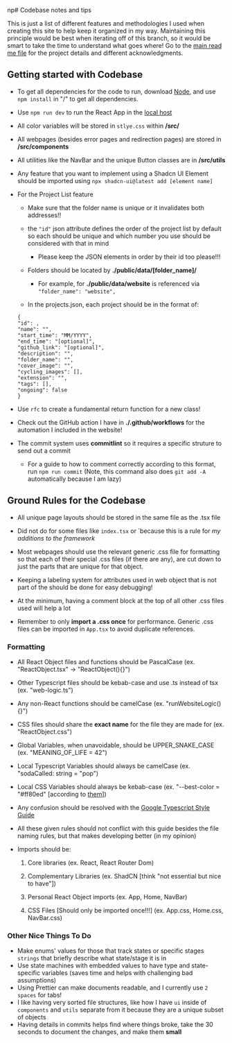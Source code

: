 np# Codebase notes and tips

This is just a list of different features and methodologies I used when creating this site to help keep it organized in my way. Maintaining this principle would be best when iterating off of this branch, so it would be smart to take the time to understand what goes where! Go to the [main read me file](../README.md) for the project details and different acknowledgments.

## Getting started with Codebase

- To get all dependencies for the code to run, download [Node](https://nodejs.org/en/), and use `npm install` in "/" to get all dependencies.

- Use `npm run dev` to run the React App in the [local host](http://localhost:3000/)

- All color variables will be stored in `stlye.css` within **/src/**

- All webpages (besides error pages and redirection pages) are stored in **/src/components**

- All utilities like the NavBar and the unique Button classes are in **/src/utils**

- Any feature that you want to implement using a Shadcn UI Element should be imported using `npx shadcn-ui@latest add [element name]`

- For the Project List feature

  - Make sure that the folder name is unique or it invalidates both addresses!!

  - the `"id"` json attribute defines the order of the project list by default so each should be unique and which number you use should be considered with that in mind

    - Please keep the JSON elements in order by their id too please!!!

  - Folders should be located by **./public/data/[folder_name]/**

    - For example, for **./public/data/website** is referenced via `"folder_name": "website",`

  - In the projects.json, each project should be in the format of:

  ```
  {
  "id": ,
  "name": "",
  "start_time": "MM/YYYY",
  "end_time": "[optional]",
  "github_link": "[optional]",
  "description": "",
  "folder_name": "",
  "cover_image": "",
  "cycling_images": [],
  "extension": "",
  "tags": [],
  "ongoing": false
  }
  ```

- Use `rfc` to create a fundamental return function for a new class!

- Check out the GitHub action I have in **./.github/workflows** for the automation I included in the website!

- The commit system uses **commitlint** so it requires a specific struture to send out a commit
  - For a guide to how to comment correctly according to this format, run `npm run commit` (Note, this command also does `git add -A` automatically because I am lazy)

## Ground Rules for the Codebase

- All unique page layouts should be stored in the same file as the .tsx file

- Did not do for some files like `index.tsx` or `because this is a rule for _my additions to the framework_

- Most webpages should use the relevant generic .css file for formatting so that each of their special .css files (if there are any), are cut down to just the parts that are unique for that object.

- Keeping a labeling system for attributes used in web object that is not part of the should be done for easy debugging!

- At the minimum, having a comment block at the top of all other .css files used will help a lot

- Remember to only **import a .css once** for performance. Generic .css files can be imported in `App.tsx` to avoid duplicate references.

### Formatting

- All React Object files and functions should be PascalCase (ex. "ReactObject.tsx" -> "ReactObject(){}")

- Other Typescript files should be kebab-case and use .ts instead of tsx (ex. "web-logic.ts")

- Any non-React functions should be camelCase (ex. "runWebsiteLogic(){}")

- CSS files should share the **exact name** for the file they are made for (ex. "ReactObject.css")

- Global Variables, when unavoidable, should be UPPER_SNAKE_CASE (ex. "MEANING_OF_LIFE = 42")

- Local Typescript Variables should always be camelCase (ex. "sodaCalled: string = "pop")

- Local CSS Variables should always be kebab-case (ex. "--best-color = "#ff80ed" [according to [them](https://www.color-hex.com/popular-colors.php)])

- Any confusion should be resolved with the [Google Typescript Style Guide](https://google.github.io/styleguide/tsguide.html#local-variable-declarations)

- All these given rules should not conflict with this guide besides the file naming rules, but that makes developing better (in my opinion)

- Imports should be:

  1. Core libraries (ex. React, React Router Dom)

  2. Complementary Libraries (ex. ShadCN [think "not essential but nice to have"])

  3. Personal React Object imports (ex. App, Home, NavBar)

  4. CSS Files [Should only be imported once!!!] (ex. App.css, Home.css, NavBar.css)

### Other Nice Things To Do

- Make enums' values for those that track states or specific stages `strings` that briefly describe what state/stage it is in
- Use state machines with embedded values to have type and state-specific variables (saves time and helps with challenging bad assumptions)
- Using Prettier can make documents readable, and I currently use `2 spaces` for tabs!
- I like having very sorted file structures, like how I have `ui` inside of `components` and `utils` separate from it because they are a unique subset of objects
- Having details in commits helps find where things broke, take the 30 seconds to document the changes, and make them **small**
